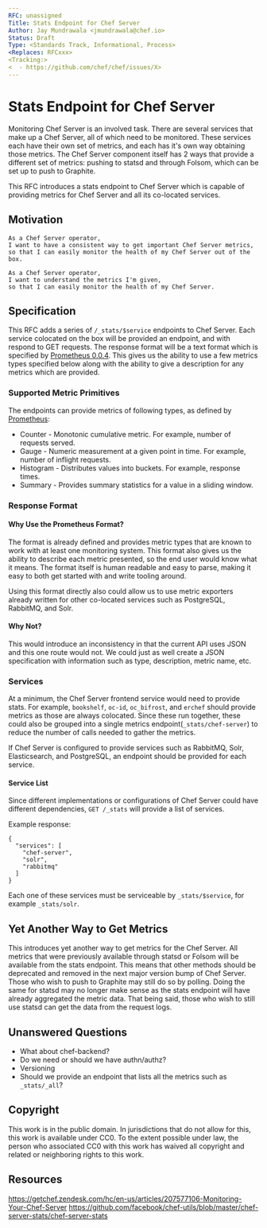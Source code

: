 ```yaml
---
RFC: unassigned
Title: Stats Endpoint for Chef Server
Author: Jay Mundrawala <jmundrawala@chef.io>
Status: Draft
Type: <Standards Track, Informational, Process>
<Replaces: RFCxxx>
<Tracking:>
<  - https://github.com/chef/chef/issues/X>
---
```


# Stats Endpoint for Chef Server

Monitoring Chef Server is an involved task. There are several services that make
up a Chef Server, all of which need to be monitored. These services each have their
own set of metrics, and each has it's own way obtaining those metrics. The Chef Server
component itself has 2 ways that provide a different set of metrics: pushing to statsd 
and through Folsom, which can be set up to push to Graphite.

This RFC introduces a stats endpoint to Chef Server which is capable of providing metrics
for Chef Server and all its co-located services.


## Motivation

    As a Chef Server operator,
    I want to have a consistent way to get important Chef Server metrics,
    so that I can easily monitor the health of my Chef Server out of the box.

    As a Chef Server operator,
    I want to understand the metrics I'm given,
    so that I can easily monitor the health of my Chef Server.


## Specification

This RFC adds a series of `/_stats/$service` endpoints to Chef Server. Each service
colocated on the box will be provided an endpoint, and with respond to GET requests.
The response format will be a text format which is specified by 
[Prometheus 0.0.4](https://prometheus.io/docs/instrumenting/exposition_formats/#text-format-details).
This gives us the ability to use a few metrics types specified below along with the ability to give
a description for any metrics which are provided.

### Supported Metric Primitives
The endpoints can provide metrics of following types, as defined by [Prometheus](https://prometheus.io/docs/concepts/metric_types/):
- Counter - Monotonic cumulative metric. For example, number of requests served.
- Gauge - Numeric measurement at a given point in time. For example, number of inflight requests.
- Histogram - Distributes values into buckets. For example, response times.
- Summary - Provides summary statistics for a value in a sliding window.

### Response Format
#### Why Use the Prometheus Format?
The format is already defined and provides metric types that are known to work with at least
one monitoring system. This format also gives us the ability to describe each metric presented,
so the end user would know what it means. The format itself is human readable and easy to parse,
making it easy to both get started with and write tooling around.

Using this format directly also could allow us to use metric exporters already written for other co-located
services such as PostgreSQL, RabbitMQ, and Solr.

#### Why Not?
This would introduce an inconsistency in that the current API uses JSON and this one route would not. We
could just as well create a JSON specification with information such as type, description, metric name, etc.


### Services
At a minimum, the Chef Server frontend service would need to provide stats. For example, `bookshelf`, `oc-id`,
`oc_bifrost`, and `erchef` should provide metrics as those are always colocated. Since these run together, these could also be grouped into a single metrics endpoint(`_stats/chef-server`) to reduce the number of calls needed to gather the metrics.

If Chef Server is configured to provide services such as RabbitMQ, Solr, Elasticsearch, and PostgreSQL, an
endpoint should be provided for each service.

#### Service List
Since different implementations or configurations of Chef Server could have different dependencies, 
`GET /_stats` will provide a list of services.

Example response:

```
{
  "services": [
    "chef-server",
    "solr",
    "rabbitmq"
  ]
}
```

Each one of these services must be serviceable by `_stats/$service`, for example `_stats/solr`.

## Yet Another Way to Get Metrics
This introduces yet another way to get metrics for the Chef Server. All metrics that were previously
available through statsd or Folsom will be available from the stats endpoint. This means that other
methods should be deprecated and removed in the next major version bump of Chef Server. Those who
wish to push to Graphite may still do so by polling. Doing the same for statsd may no longer make sense
as the stats endpoint will have already aggregated the metric data. That being said, those who wish to
still use statsd can get the data from the request logs.

## Unanswered Questions

- What about chef-backend?
- Do we need or should we have authn/authz?
- Versioning
- Should we provide an endpoint that lists all the metrics such as `_stats/_all`?

## Copyright

This work is in the public domain. In jurisdictions that do not allow for this,
this work is available under CC0. To the extent possible under law, the person
who associated CC0 with this work has waived all copyright and related or
neighboring rights to this work.

## Resources
https://getchef.zendesk.com/hc/en-us/articles/207577106-Monitoring-Your-Chef-Server
https://github.com/facebook/chef-utils/blob/master/chef-server-stats/chef-server-stats

